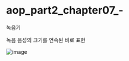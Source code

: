 # aop_part2_chapter07_-
녹음기

녹음 음성의 크기를 연속된 바로 표현

![image](https://user-images.githubusercontent.com/53904156/125302912-590b9500-e367-11eb-8d90-9608a873e9f2.png)
